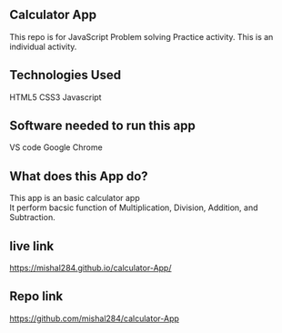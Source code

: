 ## Calculator App
This repo is for JavaScript Problem solving Practice activity.
This is an individual activity.
## Technologies Used
HTML5
CSS3
Javascript
## Software needed to run this app
VS code
Google Chrome
## What does this App do?
This app is an basic calculator app  
It perform bacsic function of Multiplication, Division, Addition, and Subtraction.
## live link 
https://mishal284.github.io/calculator-App/
## Repo link
https://github.com/mishal284/calculator-App
